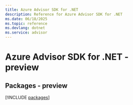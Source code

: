 ```yaml
---
title: Azure Advisor SDK for .NET
description: Reference for Azure Advisor SDK for .NET
ms.date: 06/18/2025
ms.topic: reference
ms.devlang: dotnet
ms.service: advisor
---
```

# Azure Advisor SDK for .NET - preview
## Packages - preview
[!INCLUDE [packages](advisor-index.md)]